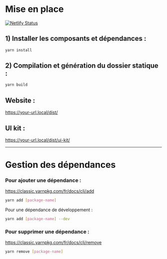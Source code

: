 # Mise en place
[![Netlify Status](https://api.netlify.com/api/v1/badges/dbe7a4e9-0045-4e64-8fc1-a61d8c32504b/deploy-status)](https://app.netlify.com/sites/landing-test-ca/deploys)

## 1) Installer les composants et dépendances :

```sh
yarn install
```

## 2) Compilation et génération du dossier statique :

```sh
yarn build
```

## Website :
https://your-url.local/dist/

## UI kit :
https://your-url.local/dist/ui-kit/

___

# Gestion des dépendances

### Pour ajouter une dépendance :
https://classic.yarnpkg.com/fr/docs/cli/add

```sh
yarn add [package-name]
```

Pour une dépendance de développement :

```sh
yarn add [package-name] --dev
```

### Pour supprimer une dépendance :
https://classic.yarnpkg.com/fr/docs/cli/remove

```sh
yarn remove [package-name]
```
